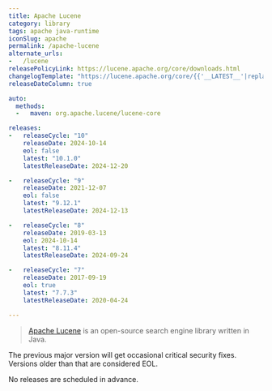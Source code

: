 ```yaml
---
title: Apache Lucene
category: library
tags: apache java-runtime
iconSlug: apache
permalink: /apache-lucene
alternate_urls:
-   /lucene
releasePolicyLink: https://lucene.apache.org/core/downloads.html
changelogTemplate: "https://lucene.apache.org/core/{{'__LATEST__'|replace:'.','_'}}/changes/Changes.html"
releaseDateColumn: true

auto:
  methods:
  -   maven: org.apache.lucene/lucene-core

releases:
-   releaseCycle: "10"
    releaseDate: 2024-10-14
    eol: false
    latest: "10.1.0"
    latestReleaseDate: 2024-12-20

-   releaseCycle: "9"
    releaseDate: 2021-12-07
    eol: false
    latest: "9.12.1"
    latestReleaseDate: 2024-12-13

-   releaseCycle: "8"
    releaseDate: 2019-03-13
    eol: 2024-10-14
    latest: "8.11.4"
    latestReleaseDate: 2024-09-24

-   releaseCycle: "7"
    releaseDate: 2017-09-19
    eol: true
    latest: "7.7.3"
    latestReleaseDate: 2020-04-24

---
```


> [Apache Lucene](https://lucene.apache.org/) is an open-source search engine library written in Java.

The previous major version will get occasional critical security fixes.
Versions older than that are considered EOL.

No releases are scheduled in advance.
